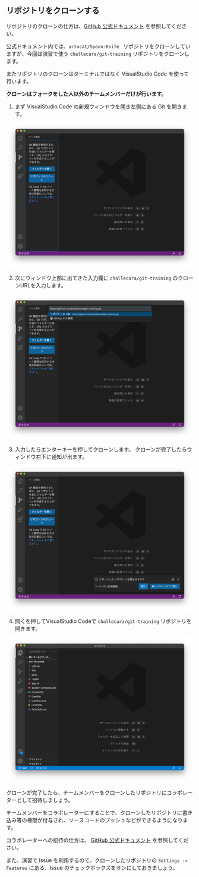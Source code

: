 ## リポジトリをクローンする

リポジトリのクローンの仕方は、[GitHub 公式ドキュメント](https://docs.github.com/ja/github/creating-cloning-and-archiving-repositories/cloning-a-repository-from-github/cloning-a-repository) を参照してください。

公式ドキュメント内では、`octocat/Spoon-Knife ` リポジトリをクローンしていますが、今回は演習で使う `challecara/git-training` リポジトリをクローンします。

またリポジトリのクローンはターミナルではなく VisualStudio Code を使って行います。

**クローンはフォークをした人以外のチームメンバーだけが行います。**

1. まず VisualStudio Code の新規ウィンドウを開き左側にある Git を開きます。

![クローンURL入力欄表示](./images/clone/1-open_clone_url.png)

2. 次にウィンドウ上部に出てきた入力欄に `challecara/git-training` のクローンURLを入力します。

![クローンURL入力](./images/clone/2-input_clone_url.png)

3. 入力したらエンターキーを押してクローンします。
クローンが完了したらウィンドウ右下に通知が出ます。

![クローン完了通知](./images/clone/3-open_repository.png)

4. 開くを押してVisualStudio Codeで `challecara/git-training` リポジトリを開きます。

![リポジトリ表示](./images/clone/4-open_git-training.png)

クローンが完了したら、チームメンバーをクローンしたリポジトリにコラボレーターとして招待しましょう。

チームメンバーをコラボレーターにすることで、クローンしたリポジトリに書き込み等の権限が付与され、ソースコードのプッシュなどができるようになります。

コラボレーターへの招待の仕方は、
[GitHub 公式ドキュメント](https://docs.github.com/ja/github/setting-up-and-managing-your-github-user-account/managing-access-to-your-personal-repositories/inviting-collaborators-to-a-personal-repository) を参照してください。

また、演習で Issue を利用するので、クローンしたリポジトリの `Settings -> Features` にある、Issue のチェックボックスをオンにしておきましょう。
